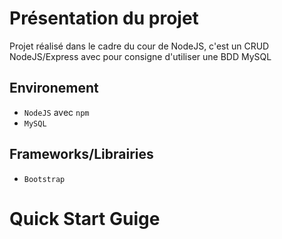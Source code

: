 # Présentation du projet

Projet réalisé dans le cadre du cour de NodeJS, c'est un CRUD NodeJS/Express avec pour consigne d'utiliser une BDD MySQL

## Environement

* `NodeJS` avec `npm`
* `MySQL`

## Frameworks/Librairies

* `Bootstrap`

# Quick Start Guige

